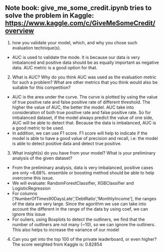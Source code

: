 ## Note book: give_me_some_credit.ipynb tries to solve the problem in Kaggle: https://www.kaggle.com/c/GiveMeSomeCredit/overview

1. how you validate your model, which, and why you chose such evaluation technique(s).
- AUC is used to validate the mode. It is because our data is very imbalanced and positive data should be as equally important
as negative data. AUC metric is a good option for that.

2. What is AUC? Why do you think AUC was used as the evaluation metric for such a problem? What are
other metrics that you think would also be suitable for this competition?
- AUC is the area under the curve. The curve is plotted by using the value of true positve rate and false positive rate of different threshold. The higher the value of AUC, the better the model. AUC take into consideration of both true positive rate and false positive rate. So for imbalanced dataset, if the model always predict the value of one side, AUC will be able to detect that. Because the data is imbalanced, AUC is a good metric to be used.
- In addition, we can use F1 score. F1 score will help to indicate if the model is able to have a good value of precision and recall, i.e: the model is able to detect positive data and detect true positive. 

3. What insight(s) do you have from your model? What is your preliminary analysis of the given dataset?
- From the preliminary analysis, data is very imbalanced, positive cases are only ~6.68%. ensemble or boosting method should be able to help overcome this issue. 
- We will evaluate: RandomForestClassifier, XGBClassifier and LogisticRegression
- For columns ['NumberOfTimes90DaysLate','DebtRatio','MonthlyIncome'], the ranges of the data are very large. Since the agorithm we use can take into account the different in the range of the data by using coef, we can ignore this issue
- For ouliers, using Boxplots to detect the outliners, we find that the number of outliners are not many (~10), so we can ignore the outliners. This also helps to increase the variance of our model

4. Can you get into the top 100 of the private leaderboard, or even higher?
The score weighted from Kaggle is: 0.82854
